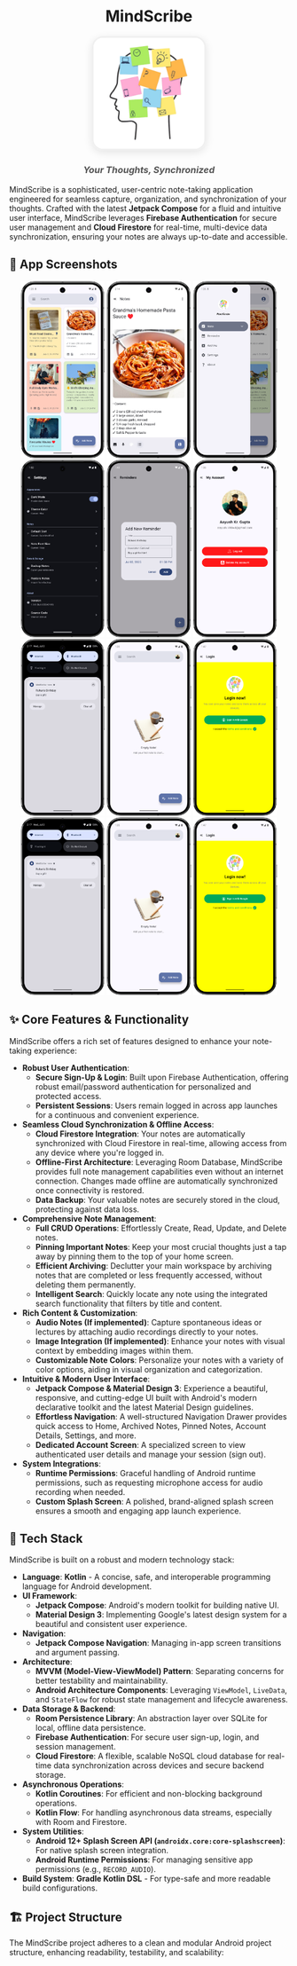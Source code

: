 # <div align="center">MindScribe</div>

<div align="center">
  <img src="https://raw.githubusercontent.com/AayushKrGupta/MindScribe/main/app/src/main/res/drawable/applogo.png" width="200" style="border-radius: 20px; box-shadow: 0 4px 15px rgba(0,0,0,0.1); border: 3px solid #f0f0f0;">
</div>

<h3 align="center" style="font-style: italic; color: #555;">Your Thoughts, Synchronized</h3>

MindScribe is a sophisticated, user-centric note-taking application engineered for seamless capture, organization, and synchronization of your thoughts. Crafted with the latest **Jetpack Compose** for a fluid and intuitive user interface, MindScribe leverages **Firebase Authentication** for secure user management and **Cloud Firestore** for real-time, multi-device data synchronization, ensuring your notes are always up-to-date and accessible.

## 📱 App Screenshots

<div align="center">
  <img src="screenshots/HomeScreen.png" width="30%" alt="Home Screen"/>
  <img src="screenshots/NoteScreen.png" width="30%" alt="Note Editor"/>
  <img src="screenshots/Sidebar.png" width="30%" alt="Navigation Drawer"/>
</div>

<div align="center">
  <img src="screenshots/Settings.png" width="30%" alt="Dark Mode"/>
  <img src="screenshots/Reminder1.png" width="30%" alt="Search Functionality"/>
  <img src="screenshots/Myaccount.png" width="30%" alt="Settings"/>
</div>

<div align="center">
  <img src="screenshots/Notification.png" width="30%" alt="Dark Mode"/>
  <img src="screenshots/EmptyNote.png" width="30%" alt="Search Functionality"/>
  <img src="screenshots/LoginScreen1.png" width="30%" alt="Settings"/>
</div>

<div align="center">
  <img src="screenshots/Notification.png" width="30%" alt="Dark Mode"/>
  <img src="screenshots/EmptyNote.png" width="30%" alt="Search Functionality"/>
  <img src="screenshots/LoginScreen1.png" width="30%" alt="Settings"/>
</div>


## ✨ Core Features & Functionality

MindScribe offers a rich set of features designed to enhance your note-taking experience:

* **Robust User Authentication**:
    * **Secure Sign-Up & Login**: Built upon Firebase Authentication, offering robust email/password authentication for personalized and protected access.
    * **Persistent Sessions**: Users remain logged in across app launches for a continuous and convenient experience.
* **Seamless Cloud Synchronization & Offline Access**:
    * **Cloud Firestore Integration**: Your notes are automatically synchronized with Cloud Firestore in real-time, allowing access from any device where you're logged in.
    * **Offline-First Architecture**: Leveraging Room Database, MindScribe provides full note management capabilities even without an internet connection. Changes made offline are automatically synchronized once connectivity is restored.
    * **Data Backup**: Your valuable notes are securely stored in the cloud, protecting against data loss.
* **Comprehensive Note Management**:
    * **Full CRUD Operations**: Effortlessly Create, Read, Update, and Delete notes.
    * **Pinning Important Notes**: Keep your most crucial thoughts just a tap away by pinning them to the top of your home screen.
    * **Efficient Archiving**: Declutter your main workspace by archiving notes that are completed or less frequently accessed, without deleting them permanently.
    * **Intelligent Search**: Quickly locate any note using the integrated search functionality that filters by title and content.
* **Rich Content & Customization**:
    * **Audio Notes (If implemented)**: Capture spontaneous ideas or lectures by attaching audio recordings directly to your notes.
    * **Image Integration (If implemented)**: Enhance your notes with visual context by embedding images within them.
    * **Customizable Note Colors**: Personalize your notes with a variety of color options, aiding in visual organization and categorization.
* **Intuitive & Modern User Interface**:
    * **Jetpack Compose & Material Design 3**: Experience a beautiful, responsive, and cutting-edge UI built with Android's modern declarative toolkit and the latest Material Design guidelines.
    * **Effortless Navigation**: A well-structured Navigation Drawer provides quick access to Home, Archived Notes, Pinned Notes, Account Details, Settings, and more.
    * **Dedicated Account Screen**: A specialized screen to view authenticated user details and manage your session (sign out).
* **System Integrations**:
    * **Runtime Permissions**: Graceful handling of Android runtime permissions, such as requesting microphone access for audio recording when needed.
    * **Custom Splash Screen**: A polished, brand-aligned splash screen ensures a smooth and engaging app launch experience.

## 🚀 Tech Stack

MindScribe is built on a robust and modern technology stack:

* **Language**: **Kotlin** - A concise, safe, and interoperable programming language for Android development.
* **UI Framework**:
    * **Jetpack Compose**: Android's modern toolkit for building native UI.
    * **Material Design 3**: Implementing Google's latest design system for a beautiful and consistent user experience.
* **Navigation**:
    * **Jetpack Compose Navigation**: Managing in-app screen transitions and argument passing.
* **Architecture**:
    * **MVVM (Model-View-ViewModel) Pattern**: Separating concerns for better testability and maintainability.
    * **Android Architecture Components**: Leveraging `ViewModel`, `LiveData`, and `StateFlow` for robust state management and lifecycle awareness.
* **Data Storage & Backend**:
    * **Room Persistence Library**: An abstraction layer over SQLite for local, offline data persistence.
    * **Firebase Authentication**: For secure user sign-up, login, and session management.
    * **Cloud Firestore**: A flexible, scalable NoSQL cloud database for real-time data synchronization across devices and secure backend storage.
* **Asynchronous Operations**:
    * **Kotlin Coroutines**: For efficient and non-blocking background operations.
    * **Kotlin Flow**: For handling asynchronous data streams, especially with Room and Firestore.
* **System Utilities**:
    * **Android 12+ Splash Screen API (`androidx.core:core-splashscreen`)**: For native splash screen integration.
    * **Android Runtime Permissions**: For managing sensitive app permissions (e.g., `RECORD_AUDIO`).
* **Build System**: **Gradle Kotlin DSL** - For type-safe and more readable build configurations.

## 🏗️ Project Structure

The MindScribe project adheres to a clean and modular Android project structure, enhancing readability, testability, and scalability:
